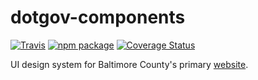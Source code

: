 # dotgov-components

[![Travis][build-badge]][build]
[![npm package][npm-badge]][npm]
[![Coverage Status](https://coveralls.io/repos/github/baltimorecounty/dotgov-components/badge.svg?branch=integration)](https://coveralls.io/github/baltimorecounty/dotgov-components?branch=integration)

UI design system for Baltimore County's primary [website](https://www.baltimorecountymd.gov).

[build-badge]: https://img.shields.io/travis/user/repo/master.png?style=flat-square
[build]: https://travis-ci.org/baltimorecounty/dotgov-components

[npm-badge]: https://img.shields.io/npm/v/npm-package.png?style=flat-square
[npm]: https://www.npmjs.com/package/@baltimorecounty/dotgov-components


